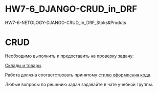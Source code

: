 # HW7-6_DJANGO-CRUD_in_DRF
HW7-6-NETOLOGY-DJANGO-CRUD_in_DRF_Stoks&amp;Produts

# CRUD

Необходимо выполнить и предоставить на проверку задачу:

[Склады и товары](https://github.com/VoldemarSoturum/HW7-6_DJANGO-CRUD_in_DRF/blob/main/EX1%2BADDIONS-Stocks_products/EX-README.md).

Работа должна соответствовать принятому [стилю оформления кода](https://github.com/netology-code/codestyle/tree/master/python).

Любые вопросы по решению задач задавайте в чате учебной группы.
